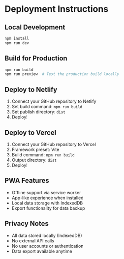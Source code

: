 # Deployment Instructions

## Local Development
```bash
npm install
npm run dev
```

## Build for Production
```bash
npm run build
npm run preview  # Test the production build locally
```

## Deploy to Netlify
1. Connect your GitHub repository to Netlify
2. Set build command: `npm run build`
3. Set publish directory: `dist`
4. Deploy!

## Deploy to Vercel
1. Connect your GitHub repository to Vercel
2. Framework preset: Vite
3. Build command: `npm run build`
4. Output directory: `dist`
5. Deploy!

## PWA Features
- Offline support via service worker
- App-like experience when installed
- Local data storage with IndexedDB
- Export functionality for data backup

## Privacy Notes
- All data stored locally (IndexedDB)
- No external API calls
- No user accounts or authentication
- Data export available anytime
